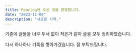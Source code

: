 ```yaml
---
title: Pearlog에 오신 것을 환영합니다.
date: "2023-11-06"
description: "새로운 시작."
---
```


기존에 글들을 너무 두서 없이 적은거 같아 글을 모두 정리하였습니다.

다시 하나하나 기록을 쌓아가겠습니다. 잘 부탁드립니다.
